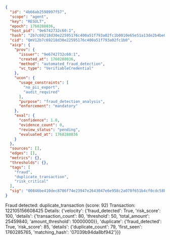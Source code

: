 ```json
{
  "id": "4b66ab2598997f57",
  "scope": "agent",
  "key": "RESULT",
  "epoch": 1760288036,
  "host_pid": "9e6742732c60:1",
  "hash": "2b7c69218d30e22595176c400a51f793a02fc1b0010e65e51a13de2b4be00da3",
  "cid": "QmV12b7c69218d30e22595176c400a51f793a02fc1b0",
  "aicp": {
    "prov": {
      "issuer": "9e6742732c60:1",
      "created_at": 1760288036,
      "method": "automated_fraud_detection",
      "vc_type": "VerifiableCredential"
    },
    "ucon": {
      "usage_constraints": [
        "no_pii_export",
        "audit_required"
      ],
      "purpose": "fraud_detection_analysis",
      "enforcement": "mandatory"
    },
    "eval": {
      "confidence": 1.0,
      "evidence_count": 0,
      "review_status": "pending",
      "evaluated_at": 1760288036
    }
  },
  "sources": [],
  "edges": [],
  "metrics": {},
  "thresholds": {},
  "tags": [
    "fraud",
    "duplicate_transaction",
    "risk_critical"
  ],
  "sig": "00846be410dec8786f74e23947e2643047e6e958c2a078f651b4cf0cdc58bf53"
}
```

Fraud detected: duplicate_transaction (score: 92)
Transaction: 122105156608425
Details: {'velocity': {'fraud_detected': True, 'risk_score': 100, 'details': {'transaction_count': 80, 'threshold': 50, 'total_amount': 25459840, 'amount_threshold': 10000000}}, 'duplicate': {'fraud_detected': True, 'risk_score': 85, 'details': {'duplicate_count': 79, 'first_seen': 1760285765, 'matching_hash': '07039b94da8bf942'}}}